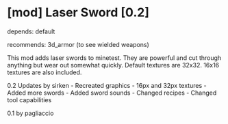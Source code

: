 [mod] Laser Sword [0.2]
=======================

depends: default

recommends: 3d_armor (to see wielded weapons)


This mod adds laser swords to minetest. They are powerful and cut through anything but wear out somewhat quickly. Default textures are 32x32. 16x16 textures are also included.


0.2 Updates by sirken
	- Recreated graphics
	- 16px and 32px textures
	- Added more swords
	- Added sword sounds
	- Changed recipes
	- Changed tool capabilities 

0.1 by pagliaccio

